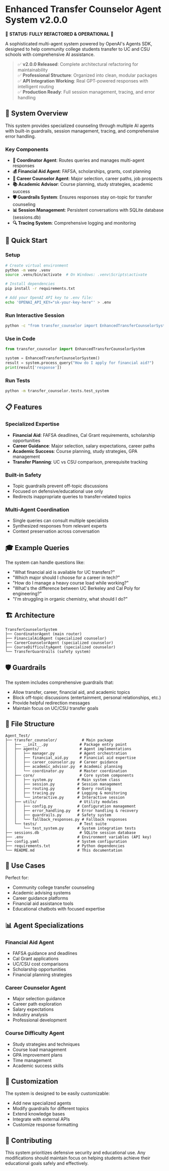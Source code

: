 # Enhanced Transfer Counselor Agent System v2.0.0

🚀 **STATUS: FULLY REFACTORED & OPERATIONAL** 🚀

A sophisticated multi-agent system powered by OpenAI's Agents SDK, designed to help community college students transfer to UC and CSU schools with comprehensive AI assistance.

> ✅ **v2.0.0 Released**: Complete architectural refactoring for maintainability  
> ✅ **Professional Structure**: Organized into clean, modular packages  
> ✅ **API Integration Working**: Real GPT-powered responses with intelligent routing  
> ✅ **Production Ready**: Full session management, tracing, and error handling  

## 🎯 System Overview

This system provides specialized counseling through multiple AI agents with built-in guardrails, session management, tracing, and comprehensive error handling.

### Key Components

- **🤖 Coordinator Agent**: Routes queries and manages multi-agent responses
- **💰 Financial Aid Agent**: FAFSA, scholarships, grants, cost planning
- **💼 Career Counselor Agent**: Major selection, career paths, job prospects
- **📚 Academic Advisor**: Course planning, study strategies, academic success
- **🛡️ Guardrails System**: Ensures responses stay on-topic for transfer counseling
- **📊 Session Management**: Persistent conversations with SQLite database (sessions.db)
- **🔍 Tracing System**: Comprehensive logging and monitoring

## 🚀 Quick Start

### Setup
```bash
# Create virtual environment
python -m venv .venv
source .venv/bin/activate  # On Windows: .venv\Scripts\activate

# Install dependencies
pip install -r requirements.txt

# Add your OpenAI API key to .env file:
echo 'OPENAI_API_KEY="sk-your-key-here"' > .env
```

### Run Interactive Session
```bash
python -c "from transfer_counselor import EnhancedTransferCounselorSystem; EnhancedTransferCounselorSystem().interactive_session()"
```

### Use in Code
```python
from transfer_counselor import EnhancedTransferCounselorSystem

system = EnhancedTransferCounselorSystem()
result = system.process_query("How do I apply for financial aid?")
print(result['response'])
```

### Run Tests
```bash
python -m transfer_counselor.tests.test_system
```

## 📋 Features

### Specialized Expertise
- **Financial Aid**: FAFSA deadlines, Cal Grant requirements, scholarship opportunities
- **Career Guidance**: Major selection, salary expectations, career paths
- **Academic Success**: Course planning, study strategies, GPA management
- **Transfer Planning**: UC vs CSU comparison, prerequisite tracking

### Built-in Safety
- Topic guardrails prevent off-topic discussions
- Focused on defensive/educational use only
- Redirects inappropriate queries to transfer-related topics

### Multi-Agent Coordination
- Single queries can consult multiple specialists
- Synthesized responses from relevant experts
- Context preservation across conversation

## 🎓 Example Queries

The system can handle questions like:
- "What financial aid is available for UC transfers?"
- "Which major should I choose for a career in tech?"
- "How do I manage a heavy course load while working?"
- "What's the difference between UC Berkeley and Cal Poly for engineering?"
- "I'm struggling in organic chemistry, what should I do?"

## 🏗️ Architecture

```
TransferCounselorSystem
├── CoordinatorAgent (main router)
├── FinancialAidAgent (specialized counselor)
├── CareerCounselorAgent (specialized counselor)
├── CourseDifficultyAgent (specialized counselor)
└── TransferGuardrails (safety system)
```

## 🛡️ Guardrails

The system includes comprehensive guardrails that:
- Allow transfer, career, financial aid, and academic topics
- Block off-topic discussions (entertainment, personal relationships, etc.)
- Provide helpful redirection messages
- Maintain focus on UC/CSU transfer goals

## 📁 File Structure

```
Agent_Test/
├── transfer_counselor/           # Main package
│   ├── __init__.py              # Package entry point
│   ├── agents/                  # Agent implementations
│   │   ├── manager.py           # Agent orchestration
│   │   ├── financial_aid.py     # Financial aid expertise
│   │   ├── career_counselor.py  # Career guidance
│   │   ├── academic_advisor.py  # Academic planning
│   │   └── coordinator.py       # Master coordination
│   ├── core/                    # Core system components
│   │   ├── system.py           # Main system class
│   │   ├── session.py          # Session management
│   │   ├── routing.py          # Query routing
│   │   ├── tracing.py          # Logging & monitoring
│   │   └── interactive.py      # Interactive session
│   ├── utils/                   # Utility modules
│   │   ├── config.py           # Configuration management
│   │   ├── error_handling.py   # Error handling & recovery
│   │   ├── guardrails.py       # Safety system
│   │   └── fallback_responses.py # Fallback responses
│   └── tests/                   # Test suite
│       └── test_system.py      # System integration tests
├── sessions.db                  # SQLite session database
├── .env                        # Environment variables (API key)
├── config.yaml                 # System configuration
├── requirements.txt            # Python dependencies
└── README.md                   # This documentation
```

## 🎯 Use Cases

Perfect for:
- Community college transfer counseling
- Academic advising systems
- Career guidance platforms
- Financial aid assistance tools
- Educational chatbots with focused expertise

## 📊 Agent Specializations

### Financial Aid Agent
- FAFSA guidance and deadlines
- Cal Grant applications
- UC/CSU cost comparisons
- Scholarship opportunities
- Financial planning strategies

### Career Counselor Agent
- Major selection guidance
- Career path exploration
- Salary expectations
- Industry analysis
- Professional development

### Course Difficulty Agent
- Study strategies and techniques
- Course load management
- GPA improvement plans
- Time management
- Academic success skills

## 🔧 Customization

The system is designed to be easily customizable:
- Add new specialized agents
- Modify guardrails for different topics
- Extend knowledge bases
- Integrate with external APIs
- Customize response formatting

## 🤝 Contributing

This system prioritizes defensive security and educational use. Any modifications should maintain focus on helping students achieve their educational goals safely and effectively.